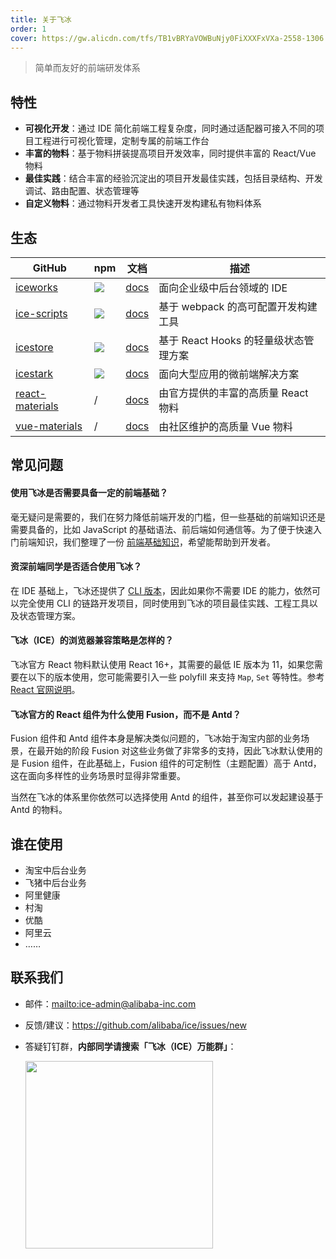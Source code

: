 ```yaml
---
title: 关于飞冰
order: 1
cover: https://gw.alicdn.com/tfs/TB1vBRYaVOWBuNjy0FiXXXFxVXa-2558-1306.jpg
---
```


> 简单而友好的前端研发体系

## 特性

- **可视化开发**：通过 IDE 简化前端工程复杂度，同时通过适配器可接入不同的项目工程进行可视化管理，定制专属的前端工作台
- **丰富的物料**：基于物料拼装提高项目开发效率，同时提供丰富的 React/Vue 物料
- **最佳实践**：结合丰富的经验沉淀出的项目开发最佳实践，包括目录结构、开发调试、路由配置、状态管理等
- **自定义物料**：通过物料开发者工具快速开发构建私有物料体系

## 生态

|    GitHub         |    npm                                 |     文档    |   描述       |
|----------------|-----------------------------------------|--------------|-----------|
| [iceworks](https://github.com/alibaba/ice) | ![](https://img.shields.io/npm/v/iceworks.svg) | [docs](https://ice.work/docs/iceworks/about) |面向企业级中后台领域的 IDE|
| [ice-scripts](https://github.com/ice-lab/ice-scripts) | ![](https://img.shields.io/npm/v/ice-scripts.svg) | [docs](https://ice.work/docs/guide/dev/build) |基于 webpack 的高可配置开发构建工具|
| [icestore](https://github.com/ice-lab/icestore) | ![](https://img.shields.io/npm/v/@ice/store.svg) | [docs](https://github.com/ice-lab/icestore#icestore) |基于 React Hooks 的轻量级状态管理方案|
| [icestark](https://github.com/ice-lab/icestark) | ![](https://img.shields.io/npm/v/@ice/stark.svg) | [docs](https://ice.work/docs/icestark/guide/about) |面向大型应用的微前端解决方案|
| [react-materials](https://github.com/ice-lab/react-materials) | / | [docs](https://ice.work/scaffold) |由官方提供的丰富的高质量 React 物料|
| [vue-materials](https://github.com/ice-lab/vue-materials) | / | [docs](https://ice.work/block?type=vue) |由社区维护的高质量 Vue 物料|

## 常见问题

#### 使用飞冰是否需要具备一定的前端基础？

毫无疑问是需要的，我们在努力降低前端开发的门槛，但一些基础的前端知识还是需要具备的，比如 JavaScript 的基础语法、前后端如何通信等。为了便于快速入门前端知识，我们整理了一份 [前端基础知识](/docs/guide/resource/front-basic.md)，希望能帮助到开发者。

#### 资深前端同学是否适合使用飞冰？

在 IDE 基础上，飞冰还提供了 [CLI 版本](/docs/guide/start#使用%20CLI%20方式创建项目)，因此如果你不需要 IDE 的能力，依然可以完全使用 CLI 的链路开发项目，同时使用到飞冰的项目最佳实践、工程工具以及状态管理方案。

#### 飞冰（ICE）的浏览器兼容策略是怎样的？

飞冰官方 React 物料默认使用 React 16+，其需要的最低 IE 版本为 11，如果您需要在以下的版本使用，您可能需要引入一些 polyfill 来支持 `Map`, `Set` 等特性。参考[React 官网说明](https://reactjs.org/blog/2017/09/26/react-v16.0.html#javascript-environment-requirements)。

#### 飞冰官方的 React 组件为什么使用 Fusion，而不是 Antd？

Fusion 组件和 Antd 组件本身是解决类似问题的，飞冰始于淘宝内部的业务场景，在最开始的阶段 Fusion 对这些业务做了非常多的支持，因此飞冰默认使用的是 Fusion 组件，在此基础上，Fusion 组件的可定制性（主题配置）高于 Antd，这在面向多样性的业务场景时显得非常重要。

当然在飞冰的体系里你依然可以选择使用 Antd 的组件，甚至你可以发起建设基于 Antd 的物料。

## 谁在使用

- 淘宝中后台业务
- 飞猪中后台业务
- 阿里健康
- 村淘
- 优酷
- 阿里云
- ……

## 联系我们

* 邮件：<mailto:ice-admin@alibaba-inc.com>
* 反馈/建议：<https://github.com/alibaba/ice/issues/new>
* 答疑钉钉群，**内部同学请搜索「飞冰（ICE）万能群」**：

  <img src="http://ice.alicdn.com/assets/images/qrcode.png" width="300" />

